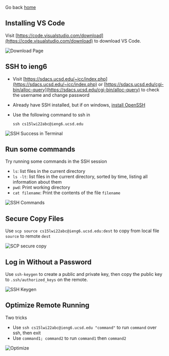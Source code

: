 Go back [home](index.md)

## Installing VS Code

Visit [https://code.visualstudio.com/download](https://code.visualstudio.com/download) to download VS Code.

![Download Page](assets/week2/download-vs-code.png)

## SSH to ieng6

- Visit [https://sdacs.ucsd.edu/~icc/index.php](https://sdacs.ucsd.edu/~icc/index.php) or [https://sdacs.ucsd.edu/cgi-bin/alloc-query](https://sdacs.ucsd.edu/cgi-bin/alloc-query) to check the username and change password
- Already have SSH installed, but if on windows, [install OpenSSH](https://docs.microsoft.com/en-us/windows-server/administration/openssh/openssh_install_firstuse)
- Use the following command to ssh in

  ```
  ssh cs15lwi22abc@ieng6.ucsd.edu
  ```

![SSH Success in Terminal](assets/week2/ssh-success.png)

## Run some commands

Try running some commands in the SSH session

- `ls`: list files in the current directory
- `ls -lt`: list files in the current directory, sorted by time, listing all information about them
- `pwd`: Print working directory
- `cat filename`: Print the contents of the file `filename`

![SSH Commands](assets/week2/try-commands.png)

## Secure Copy Files

Use `scp source cs15lwi22abc@ieng6.ucsd.edu:dest` to copy from local file `source` to remote `dest`

![SCP secure copy](assets/week2/scp.png)

## Log in Without a Password

Use `ssh-keygen` to create a public and private key, then copy the public key to `.ssh/authorized_keys` on the remote.

![SSH Keygen](assets/week2/ssh-keygen.png)

## Optimize Remote Running

Two tricks

- Use `ssh cs15lwi22abc@ieng6.ucsd.edu "command"` to run `command` over ssh, then exit
- Use `command1; command2` to run `command1` then `command2`

![Optimize](assets/week2/optimize.png)
